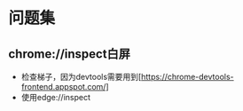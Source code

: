 # 问题集

## chrome://inspect白屏

- 检查梯子，因为devtools需要用到[https://chrome-devtools-frontend.appspot.com/]
- 使用edge://inspect
